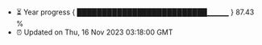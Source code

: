 - ⏳ Year progress { ██████████████████████████▁▁▁▁ } 87.43 %
- ⏰ Updated on Thu, 16 Nov 2023 03:18:00 GMT

